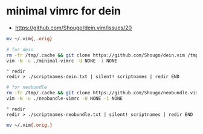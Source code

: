 # minimal vimrc for dein

* https://github.com/Shougo/dein.vim/issues/20

```sh
mv ~/.vim{,.orig}

# for dein
rm -fr /tmp/.cache && git clone https://github.com/Shougo/dein.vim /tmp/.cache/dein/repos/github.com/Shougo/dein.vim
vim -N -u ./minimal-vimrc -U NONE -i NONE
```

```vim
" redir
redir > ./scriptnames-dein.txt | silent! scriptnames | redir END
```

```sh
# for neobundle
rm -fr /tmp/.cache && git clone https://github.com/Shougo/neobundle.vim /tmp/.cache/bundle/neobundle.vim
vim -N -u ./neobundle-vimrc -U NONE -i NONE
```

```vim
" redir
redir > ./scriptnames-neobundle.txt | silent! scriptnames | redir END
```

```sh
mv ~/.vim{.orig,}
```
